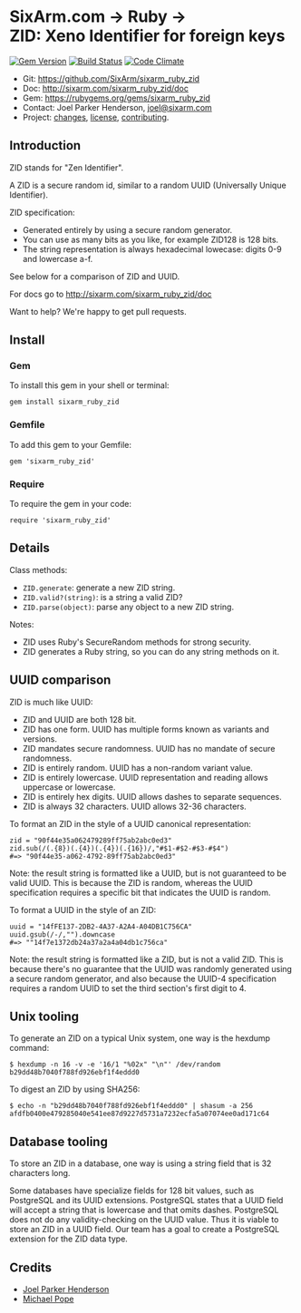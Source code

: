 # SixArm.com → Ruby → <br> ZID: Xeno Identifier for foreign keys

<!--header-open-->

[![Gem Version](https://badge.fury.io/rb/sixarm_ruby_zid.svg)](http://badge.fury.io/rb/sixarm_ruby_zid)
[![Build Status](https://travis-ci.org/SixArm/sixarm_ruby_zid.png)](https://travis-ci.org/SixArm/sixarm_ruby_zid)
[![Code Climate](https://api.codeclimate.com/v1/badges/e0e205a7564fafacc365/maintainability)](https://codeclimate.com/github/SixArm/sixarm_ruby_zid/maintainability)

* Git: <https://github.com/SixArm/sixarm_ruby_zid>
* Doc: <http://sixarm.com/sixarm_ruby_zid/doc>
* Gem: <https://rubygems.org/gems/sixarm_ruby_zid>
* Contact: Joel Parker Henderson, <joel@sixarm.com>
* Project: [changes](CHANGES.md), [license](LICENSE.md), [contributing](CONTRIBUTING.md).

<!--header-shut-->


## Introduction

ZID stands for "Zen Identifier".

A ZID is a secure random id, similar to a random UUID (Universally Unique Identifier).

ZID specification:

  * Generated entirely by using a secure random generator.
  * You can use as many bits as you like, for example ZID128 is 128 bits.
  * The string representation is always hexadecimal lowecase: digits 0-9 and lowercase a-f.

See below for a comparison of ZID and UUID.

For docs go to <http://sixarm.com/sixarm_ruby_zid/doc>

Want to help? We're happy to get pull requests.


<!--install-open-->

## Install

### Gem

To install this gem in your shell or terminal:

    gem install sixarm_ruby_zid

### Gemfile

To add this gem to your Gemfile:

    gem 'sixarm_ruby_zid'

### Require

To require the gem in your code:

    require 'sixarm_ruby_zid'

<!--install-shut-->


## Details

Class methods:

  * `ZID.generate`: generate a new ZID string.
  * `ZID.valid?(string)`: is a string a valid ZID?
  * `ZID.parse(object)`: parse any object to a new ZID string.

Notes:

  * ZID uses Ruby's SecureRandom methods for strong security.
  * ZID generates a Ruby string, so you can do any string methods on it.


## UUID comparison

ZID is much like UUID:

  * ZID and UUID are both 128 bit.
  * ZID has one form. UUID has multiple forms known as variants and versions.
  * ZID mandates secure randomness. UUID has no mandate of secure randomness.
  * ZID is entirely random. UUID has a non-random variant value.
  * ZID is entirely lowercase. UUID representation and reading allows uppercase or lowercase.
  * ZID is entirely hex digits. UUID allows dashes to separate sequences.
  * ZID is always 32 characters. UUID allows 32-36 characters.

To format an ZID in the style of a UUID canonical representation:

    zid = "90f44e35a062479289ff75ab2abc0ed3"
    zid.sub(/(.{8})(.{4})(.{4})(.{16})/,"#$1-#$2-#$3-#$4")
    #=> "90f44e35-a062-4792-89ff75ab2abc0ed3"

Note: the result string is formatted like a UUID, but is not guaranteed to be valid UUID. This is because the ZID is random, whereas the UUID specification requires a specific bit that indicates the UUID is random.

To format a UUID in the style of an ZID:

    uuid = "14fFE137-2DB2-4A37-A2A4-A04DB1C756CA"
    uuid.gsub(/-/,"").downcase
    #=> ""14f7e1372db24a37a2a4a04db1c756ca"

Note: the result string is formatted like a ZID, but is not a valid ZID. This is because there's no guarantee that the UUID was randomly generated using a secure random generator, and also because the UUID-4 specification requires a random UUID to set the third section's first digit to 4.


## Unix tooling

To generate an ZID on a typical Unix system, one way is the hexdump command:

    $ hexdump -n 16 -v -e '16/1 "%02x" "\n"' /dev/random
    b29dd48b7040f788fd926ebf1f4eddd0

To digest an ZID by using SHA256:

    $ echo -n "b29dd48b7040f788fd926ebf1f4eddd0" | shasum -a 256
    afdfb0400e479285040e541ee87d9227d5731a7232ecfa5a07074ee0ad171c64


## Database tooling

To store an ZID in a database, one way is using a string field that is 32 characters long.

Some databases have specialize fields for 128 bit values, such as PostgreSQL and its UUID extensions. PostgreSQL states that a UUID field will accept a string that is lowercase and that omits dashes. PostgreSQL does not do any validity-checking on the UUID value. Thus it is viable to store an ZID in a UUID field. Our team has a goal to create a PostgreSQL extension for the ZID data type.

## Credits

* [Joel Parker Henderson](https://github.com/joelparkerhenderson)
* [Michael Pope](https://github.com/amorphid)
